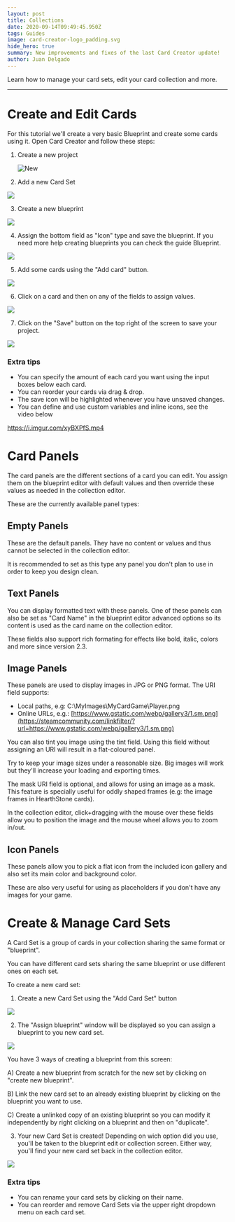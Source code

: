 ```yaml
---
layout: post
title: Collections
date: 2020-09-14T09:49:45.950Z
tags: Guides
image: card-creator-logo_padding.svg
hide_hero: true
summary: New improvements and fixes of the last Card Creator update!
author: Juan Delgado
---
```

Learn how to manage your card sets, edit your card collection and more.

- - -

# Create and Edit Cards

For this tutorial we'll create a very basic Blueprint and create some cards using it. Open Card Creator and follow these steps:

1. Create a new project

   ![New](/img/upload/1.png)
2. Add a new Card Set

![](/img/upload/2.png)

3. Create a new blueprint

![](/img/upload/3.png)

4. Assign the bottom field as "Icon" type and save the blueprint. If you need more help creating blueprints you can check the guide Blueprint.

![](/img/upload/4.gif)

5. Add some cards using the "Add card" button.

![](/img/upload/5.gif)

6. Click on a card and then on any of the fields to assign values.

![](/img/upload/6.gif)

7. Click on the "Save" button on the top right of the screen to save your project.

![](/img/upload/7.png)

### **Extra tips**

* You can specify the amount of each card you want using the input boxes below each card.
* You can reorder your cards via drag & drop.
* The save icon will be highlighted whenever you have unsaved changes.
* You can define and use custom variables and inline icons, see the video below

<https://i.imgur.com/xyBXPfS.mp4>

# Card Panels

The card panels are the different sections of a card you can edit. You assign them on the blueprint editor with default values and then override these values as needed in the collection editor.

These are the currently available panel types:

## Empty Panels

These are the default panels. They have no content or values and thus cannot be selected in the collection editor.

It is recommended to set as this type any panel you don't plan to use in order to keep you design clean.

## Text Panels

You can display formatted text with these panels. One of these panels can also be set as "Card Name" in the blueprint editor advanced options so its content is used as the card name on the collection editor.

These fields also support rich formating for effects like bold, italic, colors and more since version 2.3.

## Image Panels

These panels are used to display images in JPG or PNG format. The URI field supports:

* Local paths, e.g: C:\MyImages\MyCardGame\Player.png
* Online URLs, e.g.: [https://www.gstatic.com/webp/gallery3/1.sm.png](https://steamcommunity.com/linkfilter/?url=https://www.gstatic.com/webp/gallery3/1.sm.png)

You can also tint you image using the tint field. Using this field without assigning an URI will result in a flat-coloured panel.

Try to keep your image sizes under a reasonable size. Big images will work but they'll increase your loading and exporting times.

The mask URI field is optional, and allows for using an image as a mask. This feature is specially useful for oddly shaped frames (e.g: the image frames in HearthStone cards).

In the collection editor, click+dragging with the mouse over these fields allow you to position the image and the mouse wheel allows you to zoom in/out.

## Icon Panels

These panels allow you to pick a flat icon from the included icon gallery and also set its main color and background color.

These are also very useful for using as placeholders if you don't have any images for your game.

# Create & Manage Card Sets

A Card Set is a group of cards in your collection sharing the same format or "blueprint".

You can have different card sets sharing the same blueprint or use different ones on each set.

To create a new card set:

1. Create a new Card Set using the "Add Card Set" button

![](/img/upload/8.png)

2. The "Assign blueprint" window will be displayed so you can assign a blueprint to you new card set.

![](/img/upload/9.png)

You have 3 ways of creating a blueprint from this screen:

A) Create a new blueprint from scratch for the new set by clicking on "create new blueprint".

B) Link the new card set to an already existing blueprint by clicking on the blueprint you want to use.

C) Create a unlinked copy of an existing blueprint so you can modify it independently by right clicking on a blueprint and then on "duplicate".

3. Your new Card Set is created! Depending on wich option did you use, you'll be taken to the blueprint edit or collection screen. Either way, you'll find your new card set back in the collection editor.

![](/img/upload/10.gif)

### **Extra tips**

* You can rename your card sets by clicking on their name.
* You can reorder and remove Card Sets via the upper right dropdown menu on each card set.